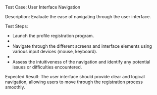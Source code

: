 Test Case: User Interface Navigation

Description: Evaluate the ease of navigating through the user interface.

Test Steps:

- Launch the profile registration program.
- 
- Navigate through the different screens and interface elements using various input devices (mouse, keyboard).
- 
- Assess the intuitiveness of the navigation and identify any potential issues or difficulties encountered.

Expected Result: The user interface should provide clear and logical navigation, allowing users to move through the registration process smoothly.
